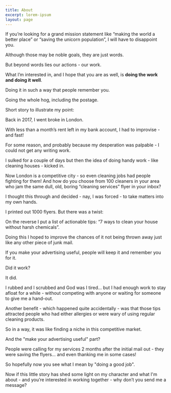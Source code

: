 ```yaml
---
title: About
excerpt: lorem-ipsum
layout: page
---
```

If you’re looking for a grand mission statement like “making the world a better place” or “saving the unicorn population”, I will have to disappoint you.

Although those may be noble goals, they are just words.

But beyond words lies our actions - our work.

What I’m interested in, and I hope that you are as well, is **doing the work and doing it well**.

Doing it in such a way that people remember you.

Going the whole hog, including the postage.

Short story to illustrate my point:

Back in 2017, I went broke in London.

With less than a month’s rent left in my bank account, I had to improvise - and fast!

For some reason, and probably because my desperation was palpable - I could not get any writing work.

I sulked for a couple of days but then the idea of doing handy work - like cleaning houses - kicked in.

Now London is a competitive city - so even cleaning jobs had people fighting for them! And how do you choose from 100 cleaners in your area who jam the same dull, old, boring “cleaning services” flyer in your inbox?

I thought this through and decided - nay, I was forced - to take matters into my own hands.

I printed out 1000 flyers. But there was a twist:

On the reverse I put a list of actionable tips: “7 ways to clean your house without harsh chemicals”.

Doing this I hoped to improve the chances of it not being thrown away just like any other piece of junk mail.

If you make your advertising useful, people will keep it and remember you for it.

Did it work?

It did.

I rubbed and I scrubbed and God was I tired... but I had enough work to stay afloat for a while - without competing with anyone or waiting for someone to give me a hand-out.

Another benefit - which happened quite accidentally - was that those tips attracted people who had either allergies or were wary of using regular cleaning products.

So in a way, it was like finding a niche in this competitive market.

And the "make your advertising useful" part?

People were calling for my services 2 months after the initial mail out - they were saving the flyers… and even thanking me in some cases!

So hopefully now you see what I mean by "doing a good job".

Now if this little story has shed some light on my character and what I'm about - and you’re interested in working together - why don’t you send me a message?
